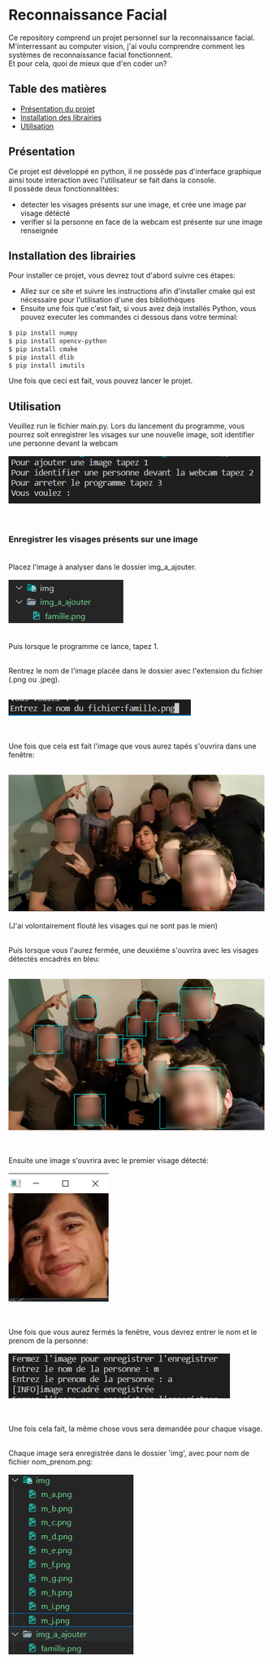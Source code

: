 # Reconnaissance Facial
Ce repository comprend un projet personnel sur la reconnaissance facial. <br>
M'interressant au computer vision, j'ai voulu comprendre comment les systèmes de reconnaissance facial fonctionnent.<br>
Et pour cela, quoi de mieux que d'en coder un? <br>

## Table des matières
* [Présentation du projet](#présentation)
* [Installation des librairies](#installation-des-librairies)
* [Utilisation](#utilisation)

## Présentation
Ce projet est développé en python, il ne possède pas d'interface graphique ainsi toute interaction avec l'utilisateur se fait dans la console. <br>
Il possède deux fonctionnalitées: 
* detecter les visages présents sur une image, et crée une image par visage détécté
* verifier si la personne en face de la webcam est présente sur une image renseignée

## Installation des librairies
Pour installer ce projet, vous devrez tout d'abord suivre ces étapes:

* Allez sur ce site et suivre les instructions afin d'installer cmake qui est nécessaire pour l'utilisation d'une des bibliothèques
* Ensuite une fois que c'est fait, si vous avez dejà installés Python, vous pouvez executer les commandes ci dessous dans votre terminal:

```
$ pip install numpy
$ pip install opencv-python
$ pip install cmake
$ pip install dlib
$ pip install imutils

```
Une fois que ceci est fait, vous pouvez lancer le projet.

## Utilisation
Veuillez run le fichier main.py.
Lors du lancement du programme, vous pourrez soit enregistrer les visages sur une nouvelle image, soit identifier une personne devant la webcam  <br> <br>
![plot](./img_readme/main_choix.PNG) <br> <br> <br>

### Enregistrer les visages présents sur une image <br> <br> 
Placez l'image à analyser dans le dossier img_a_ajouter.  <br> <br>
![plot](./img_readme/dossiers_img_1.PNG)  <br> <br> <br>
Puis lorsque le programme ce lance, tapez 1.  <br><br>

Rentrez le nom de l'image placée dans le dossier avec l'extension du fichier (.png ou .jpeg). <br> <br>

![plot](./img_readme/nom_fichier.PNG) <br> <br><br>

Une fois que cela est fait l'image que vous aurez tapés s'ouvrira dans une fenêtre:  <br><br>

![plot](./img_readme/famille_flou.png)  <br><br>
(J'ai volontairement flouté les visages qui ne sont pas le mien) <br> <br>

Puis lorsque vous l'aurez fermée, une deuxième s'ouvrira avec les visages détectés encadrés en bleu:  <br> <br>

![plot](./img_readme/famille_detect_flou.png)  <br> <br> <br>

Ensuite une image s'ouvrira avec le premier visage détecté:  <br><br>
![plot](./img_readme/img_coupee.PNG)  <br> <br> <br>

Une fois que vous aurez fermés la fenêtre, vous devrez entrer le nom et le prenom de la personne:  <br> <br>
![plot](./img_readme/shell_nom_prenom.PNG)  <br> <br> <br>

Une fois cela fait, la même chose vous sera demandée pour chaque visage. <br> <br>

Chaque image sera enregistrée dans le dossier 'img', avec pour nom de fichier nom_prenom.png:  <br> <br> 
![plot](./img_readme/dossiers_img_2.PNG) <br>
 


